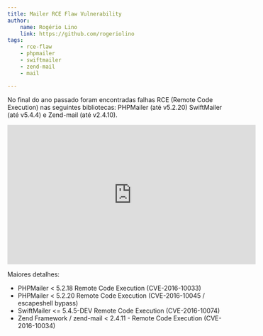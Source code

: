 ```yaml
---
title: Mailer RCE Flaw Vulnerability
author:
    name: Rogério Lino
    link: https://github.com/rogeriolino
tags:
    - rce-flaw
    - phpmailer
    - swiftmailer
    - zend-mail
    - mail

---
```


No final do ano passado foram encontradas falhas RCE (Remote Code Execution) nas seguintes bibliotecas: PHPMailer (até v5.2.20) SwiftMailer (até v5.4.4) e Zend-mail (até v2.4.10).

<iframe width="560" height="315" src="https://www.youtube.com/embed/xyYMYvT2bx8" frameborder="0" allowfullscreen></iframe>

Maiores detalhes:

- PHPMailer < 5.2.18 Remote Code Execution (CVE-2016-10033)
- PHPMailer < 5.2.20 Remote Code Execution (CVE-2016-10045 / escapeshell bypass)
- SwiftMailer <= 5.4.5-DEV Remote Code Execution (CVE-2016-10074)
- Zend Framework / zend-mail < 2.4.11 - Remote Code Execution (CVE-2016-10034)
